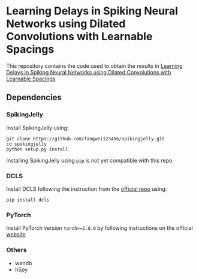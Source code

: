 #  Learning Delays in Spiking Neural Networks using Dilated Convolutions with Learnable Spacings

This repository contains the code used to obtain the results in [Learning Delays in Spiking Neural Networks using Dilated Convolutions with Learnable Spacings](https://arxiv.org/abs/2306.17670)

## Dependencies
### SpikingJelly
Install SpikingJelly using:
```
git clone https://github.com/fangwei123456/spikingjelly.git
cd spikingjelly
python setup.py install
```
Installing SpikingJelly using ```pip``` is not yet compatible with this repo.

### DCLS
Install DCLS following the instruction from the [official repo](https://github.com/K-H-Ismail/Dilated-Convolution-with-Learnable-Spacings-PyTorch#installation) using:
```
pip install dcls
```

### PyTorch
Install PyTorch version ```torch>=2.0.0``` by following instructions on the official [website](https://pytorch.org/)

### Others
- wandb
- h5py
